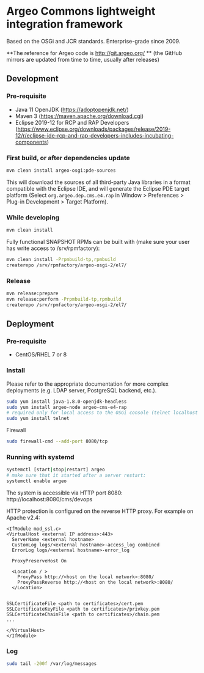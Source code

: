 # Argeo Commons lightweight integration framework

Based on the OSGi and JCR standards. Enterprise-grade since 2009.

**The reference for Argeo code is http://git.argeo.org/ ** (the GitHub mirrors are updated from time to time, usually after releases)

## Development

### Pre-requisite
- Java 11 OpenJDK (https://adoptopenjdk.net/)
- Maven 3 (https://maven.apache.org/download.cgi)
- Eclipse 2019-12 for RCP and RAP Developers (https://www.eclipse.org/downloads/packages/release/2019-12/r/eclipse-ide-rcp-and-rap-developers-includes-incubating-components)

### First build, or after dependencies update
```bash
mvn clean install argeo-osgi:pde-sources
```

This will download the sources of all third-party Java libraries in a format compatible with the Eclipse IDE, and will generate the Eclipse PDE target platform (Select ```org.argeo.dep.cms.e4.rap``` in Window > Preferences > Plug-in Development > Target Platform).

### While developing
```bash
mvn clean install
```

Fully functional SNAPSHOT RPMs can be built with (make sure your user has write access to /srv/rpmfactory):
```bash
mvn clean install -Prpmbuild-tp,rpmbuild
createrepo /srv/rpmfactory/argeo-osgi-2/el7/
```

### Release
```bash
mvn release:prepare
mvn release:perform -Prpmbuild-tp,rpmbuild
createrepo /srv/rpmfactory/argeo-osgi-2/el7/
```

## Deployment

### Pre-requisite
- CentOS/RHEL 7 or 8

### Install
Please refer to the appropriate documentation for more complex deployments (e.g. LDAP server, PostgreSQL backend, etc.).

```bash
sudo yum install java-1.8.0-openjdk-headless
sudo yum install argeo-node argeo-cms-e4-rap
# required only for local access to the OSGi console (telnet localhost 2323):
sudo yum install telnet
```

Firewall
```bash
sudo firewall-cmd --add-port 8080/tcp
```

### Running with systemd
```bash
systemctl [start|stop|restart] argeo
# make sure that it started after a server restart:
systemctl enable argeo
```

The system is accessible via HTTP port 8080:
http://localhost:8080/cms/devops

HTTP protection is configured on the reverse HTTP proxy. For example on Apache v2.4:

```
<IfModule mod_ssl.c>
<VirtualHost <external IP address>:443>
  ServerName <external hostname>
  CustomLog logs/<external hostname>-access_log combined
  ErrorLog logs/<external hostname>-error_log

  ProxyPreserveHost On

  <Location / >
    ProxyPass http://<host on the local network>:8080/
    ProxyPassReverse http://<host on the local network>:8080/
  </Location>


SSLCertificateFile <path to certificates>/cert.pem
SSLCertificateKeyFile <path to certificates>/privkey.pem
SSLCertificateChainFile <path to certificates>/chain.pem
...

</VirtualHost>
</IfModule>
```

### Log
```bash
sudo tail -200f /var/log/messages
```